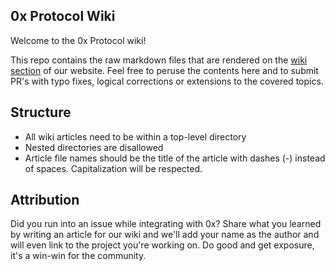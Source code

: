 ## 0x Protocol Wiki

Welcome to the 0x Protocol wiki!

This repo contains the raw markdown files that are rendered on the [wiki section](https://0x.org/wiki) of our website. Feel free to peruse the contents here and to submit PR's with typo fixes, logical corrections or extensions to the covered topics.

## Structure

-   All wiki articles need to be within a top-level directory
-   Nested directories are disallowed
-   Article file names should be the title of the article with dashes (-) instead of spaces. Capitalization will be respected.

## Attribution

Did you run into an issue while integrating with 0x? Share what you learned by writing an article for our wiki and we'll add your name as the author and will even link to the project you're working on. Do good and get exposure, it's a win-win for the community.

